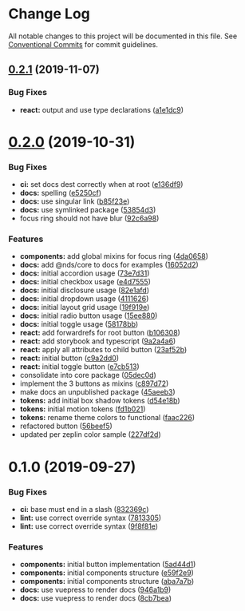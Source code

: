 # Change Log

All notable changes to this project will be documented in this file.
See [Conventional Commits](https://conventionalcommits.org) for commit guidelines.

## [0.2.1](https://gitlab.com/wwnorton/platform/design-system/compare/v0.2.0...v0.2.1) (2019-11-07)

### Bug Fixes

- **react:** output and use type declarations ([a1e1dc9](https://gitlab.com/wwnorton/platform/design-system/commit/a1e1dc9601108e06361dceba9b0f82f93e8319db))

# [0.2.0](https://gitlab.com/wwnorton/platform/design-system/compare/v0.1.0...v0.2.0) (2019-10-31)

### Bug Fixes

- **ci:** set docs dest correctly when at root ([e136df9](https://gitlab.com/wwnorton/platform/design-system/commit/e136df95ea35d538baa02bc3e1a7af117558d7b3))
- **docs:** spelling ([e5250cf](https://gitlab.com/wwnorton/platform/design-system/commit/e5250cf74d968ba68a22c715d0495668d76079c0))
- **docs:** use singular link ([b85f23e](https://gitlab.com/wwnorton/platform/design-system/commit/b85f23e6d655432bbf631fc876092fee9f8cd147))
- **docs:** use symlinked package ([53854d3](https://gitlab.com/wwnorton/platform/design-system/commit/53854d3fe462d5fa8dd11a9af7db9b6c05bce221))
- focus ring should not have blur ([92c6a98](https://gitlab.com/wwnorton/platform/design-system/commit/92c6a98e796139b4694eca262686efbe58dec85a))

### Features

- **components:** add global mixins for focus ring ([4da0658](https://gitlab.com/wwnorton/platform/design-system/commit/4da0658a000499cf1b59ebf1bb23c70c8fd430d0))
- **docs:** add @nds/core to docs for examples ([16052d2](https://gitlab.com/wwnorton/platform/design-system/commit/16052d285322f7243884b099ddd4f064e65f8b0b))
- **docs:** initial accordion usage ([73e7d31](https://gitlab.com/wwnorton/platform/design-system/commit/73e7d31d163dd9512f6e4c84f16f5b672c8cc695))
- **docs:** initial checkbox usage ([e4d7555](https://gitlab.com/wwnorton/platform/design-system/commit/e4d75559d1afba563ff45b7a1a65b9edd1c79e6f))
- **docs:** initial disclosure usage ([82e1afd](https://gitlab.com/wwnorton/platform/design-system/commit/82e1afd1dc40ce9f99dfcb3f23ddfb88aa8e6c69))
- **docs:** initial dropdown usage ([4111626](https://gitlab.com/wwnorton/platform/design-system/commit/4111626b656afdf0cb2ea0ece4004c92dc27d237))
- **docs:** initial layout grid usage ([19f919e](https://gitlab.com/wwnorton/platform/design-system/commit/19f919e761c00eeed6f4ac3fdbfe68e589a7faea))
- **docs:** initial radio button usage ([15ee880](https://gitlab.com/wwnorton/platform/design-system/commit/15ee88060c1193200a80a77cf12ac8985320ea4a))
- **docs:** initial toggle usage ([58178bb](https://gitlab.com/wwnorton/platform/design-system/commit/58178bb5f29b0ba3b85a6bab51d387086262b1cb))
- **react:** add forwardrefs for root button ([b106308](https://gitlab.com/wwnorton/platform/design-system/commit/b106308294f485d8d6c0703becfd55526461390f))
- **react:** add storybook and typescript ([9a2a4a6](https://gitlab.com/wwnorton/platform/design-system/commit/9a2a4a69503e32fd088b176c2c58e1bed3bff15b))
- **react:** apply all attributes to child button ([23af52b](https://gitlab.com/wwnorton/platform/design-system/commit/23af52b3a42629b48f645681f8539f50acf8e2b8))
- **react:** initial button ([c9a2dd0](https://gitlab.com/wwnorton/platform/design-system/commit/c9a2dd0e0feee01edfe132e685c0071d3aeec916))
- **react:** initial toggle button ([e7cb513](https://gitlab.com/wwnorton/platform/design-system/commit/e7cb5136256d3d23f5593fbe42aee68099aa9dc7))
- consolidate into core package ([05dec0d](https://gitlab.com/wwnorton/platform/design-system/commit/05dec0d37599eb31e64058fee9ab526193a8a34c))
- implement the 3 buttons as mixins ([c897d72](https://gitlab.com/wwnorton/platform/design-system/commit/c897d72cd823f697f1e74cb4daa4158533b4a131))
- make docs an unpublished package ([45aeeb3](https://gitlab.com/wwnorton/platform/design-system/commit/45aeeb390b64d8fc51c32b55e489daa90102dae7))
- **tokens:** add initial box shadow tokens ([d54e18b](https://gitlab.com/wwnorton/platform/design-system/commit/d54e18b0c255c0338bad811e50c7fcfc6074bed8))
- **tokens:** initial motion tokens ([fd1b021](https://gitlab.com/wwnorton/platform/design-system/commit/fd1b0215eebf16da82cf99a8761734bd124c7520))
- **tokens:** rename theme colors to functional ([faac226](https://gitlab.com/wwnorton/platform/design-system/commit/faac226e61b3d64e292527481a42a818ccee5cc3))
- refactored button ([56beef5](https://gitlab.com/wwnorton/platform/design-system/commit/56beef52b04df60acbc173348eb51b7ae3c3047c))
- updated per zeplin color sample ([227df2d](https://gitlab.com/wwnorton/platform/design-system/commit/227df2dcd3c539ce86a74b81efea2ab0e5dde8da))

# 0.1.0 (2019-09-27)

### Bug Fixes

- **ci:** base must end in a slash ([832369c](https://gitlab.com/wwnorton/platform/design-system/commit/832369c))
- **lint:** use correct override syntax ([7813305](https://gitlab.com/wwnorton/platform/design-system/commit/7813305))
- **lint:** use correct override syntax ([9f8f81e](https://gitlab.com/wwnorton/platform/design-system/commit/9f8f81e))

### Features

- **components:** initial button implementation ([5ad44d1](https://gitlab.com/wwnorton/platform/design-system/commit/5ad44d1))
- **components:** initial components structure ([e59f2e9](https://gitlab.com/wwnorton/platform/design-system/commit/e59f2e9))
- **components:** initial components structure ([aba7a7b](https://gitlab.com/wwnorton/platform/design-system/commit/aba7a7b))
- **docs:** use vuepress to render docs ([946a1b9](https://gitlab.com/wwnorton/platform/design-system/commit/946a1b9))
- **docs:** use vuepress to render docs ([8cb7bea](https://gitlab.com/wwnorton/platform/design-system/commit/8cb7bea))
